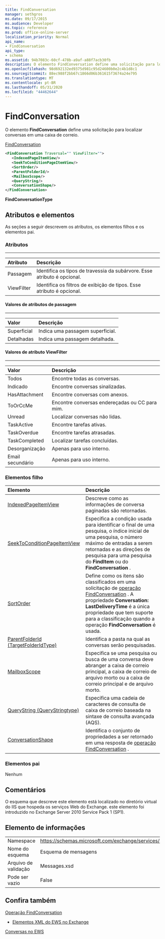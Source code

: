 ```yaml
---
title: FindConversation
manager: sethgros
ms.date: 09/17/2015
ms.audience: Developer
ms.topic: reference
ms.prod: office-online-server
localization_priority: Normal
api_name:
- FindConversation
api_type:
- schema
ms.assetid: 94b7083c-60cf-478b-a9af-a88f7acb30fb
description: O elemento FindConversation define uma solicitação para localizar conversas em uma caixa de correio.
ms.openlocfilehash: 98d692132ed9375d981c95d24600b0e2c4b1d8c1
ms.sourcegitcommit: 88ec988f2bb67c1866d06b361615f3674a24e795
ms.translationtype: MT
ms.contentlocale: pt-BR
ms.lasthandoff: 05/31/2020
ms.locfileid: "44462644"
---
```

# <a name="findconversation"></a>FindConversation

O elemento **FindConversation** define uma solicitação para localizar conversas em uma caixa de correio. 
  
[FindConversation](findconversation.md)
  
```XML
<FindConversation Traversal="" ViewFilter="">
   <IndexedPageItemView/>
   <SeekToConditionPageItemView/>
   <SortOrder/>
   <ParentFolderId/>
   <MailboxScope/>
   <QueryString/>
   <ConversationShape/>
</FindConversation>
```

 **FindConversationType**
## <a name="attributes-and-elements"></a>Atributos e elementos

As seções a seguir descrevem os atributos, os elementos filhos e os elementos pai.
  
### <a name="attributes"></a>Atributos

****

|**Atributo**|**Descrição**|
|:-----|:-----|
|Passagem  <br/> |Identifica os tipos de travessia da subárvore. Esse atributo é opcional.  <br/> |
|ViewFilter  <br/> |Identifica os filtros de exibição de tipos. Esse atributo é opcional.  <br/> |
   
#### <a name="traversal-attribute-values"></a>Valores de atributos de passagem

****

|**Valor**|**Descrição**|
|:-----|:-----|
|Superficial  <br/> |Indica uma passagem superficial.  <br/> |
|Detalhadas  <br/> |Indica uma passagem detalhada.  <br/> |
   
#### <a name="viewfilter-attribute-values"></a>Valores de atributo ViewFilter

****

|**Valor**|**Descrição**|
|:-----|:-----|
|Todos  <br/> |Encontre todas as conversas.  <br/> |
|Indicado  <br/> |Encontre conversas sinalizadas.  <br/> |
|HasAttachment  <br/> |Encontre conversas com anexos.  <br/> |
|ToOrCcMe  <br/> |Encontre conversas endereçadas ou CC para mim.  <br/> |
|Unread  <br/> |Localizar conversas não lidas.  <br/> |
|TaskActive  <br/> |Encontre tarefas ativas.  <br/> |
|TaskOverdue  <br/> |Encontre tarefas atrasadas.  <br/> |
|TaskCompleted  <br/> |Localizar tarefas concluídas.  <br/> |
|Desorganização  <br/> |Apenas para uso interno.  <br/> |
|Email secundário  <br/> |Apenas para uso interno.  <br/> |
   
### <a name="child-elements"></a>Elementos filho

|**Elemento**|**Descrição**|
|:-----|:-----|
|[IndexedPageItemView](indexedpageitemview.md) <br/> |Descreve como as informações de conversa paginadas são retornadas.  <br/> |
|[SeekToConditionPageItemView](seektoconditionpageitemview.md) <br/> |Especifica a condição usada para identificar o final de uma pesquisa, o índice inicial de uma pesquisa, o número máximo de entradas a serem retornadas e as direções de pesquisa para uma pesquisa do **FindItem** ou do **FindConversation** .  <br/> |
|[SortOrder](sortorder.md) <br/> |Define como os itens são classificados em uma solicitação de [operação FindConversation](findconversation-operation.md) . A propriedade **Conversation: LastDeliveryTime** é a única propriedade que tem suporte para a classificação quando a operação **FindConversation** é usada.  <br/> |
|[ParentFolderId (TargetFolderIdType)](parentfolderid-targetfolderidtype.md) <br/> |Identifica a pasta na qual as conversas serão pesquisadas.  <br/> |
|[MailboxScope](mailboxscope.md) <br/> |Especifica se uma pesquisa ou busca de uma conversa deve abranger a caixa de correio principal, a caixa de correio de arquivo morto ou a caixa de correio principal e de arquivo morto.  <br/> |
|[QueryString (QueryStringtype)](querystring-querystringtype.md) <br/> |Especifica uma cadeia de caracteres de consulta de caixa de correio baseada na sintaxe de consulta avançada (AQS).  <br/> |
|[ConversationShape](conversationshape.md) <br/> |Identifica o conjunto de propriedades a ser retornado em uma resposta de [operação FindConversation](findconversation-operation.md) .  <br/> |
   
### <a name="parent-elements"></a>Elementos pai

Nenhum
  
## <a name="remarks"></a>Comentários

O esquema que descreve este elemento está localizado no diretório virtual do IIS que hospeda os serviços Web do Exchange. este elemento foi introduzido no Exchange Server 2010 Service Pack 1 (SP1).
  
## <a name="element-information"></a>Elemento de informações

|||
|:-----|:-----|
|Namespace  <br/> |https://schemas.microsoft.com/exchange/services/2006/messages  <br/> |
|Nome do esquema  <br/> |Esquema de mensagens  <br/> |
|Arquivo de validação  <br/> |Messages.xsd  <br/> |
|Pode ser vazio  <br/> |False  <br/> |
   
## <a name="see-also"></a>Confira também



[Operação FindConversation](findconversation-operation.md)


- [Elementos XML do EWS no Exchange](ews-xml-elements-in-exchange.md)


[Conversas no EWS](https://msdn.microsoft.com/library/91e64629-db6c-4c94-9dcb-d386232e8467%28Office.15%29.aspx)


